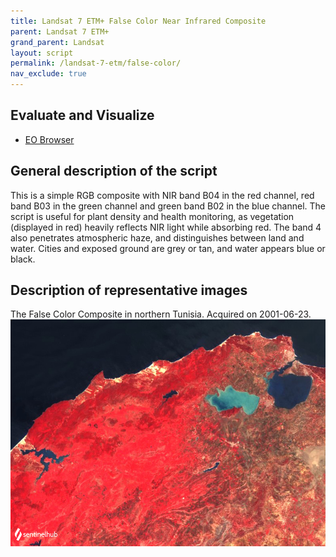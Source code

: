 ```yaml
---
title: Landsat 7 ETM+ False Color Near Infrared Composite
parent: Landsat 7 ETM+
grand_parent: Landsat
layout: script
permalink: /landsat-7-etm/false-color/
nav_exclude: true
---
```



## Evaluate and Visualize

- [EO Browser](https://sentinelshare.page.link/zLJL)

## General description of the script

This is a simple RGB composite with NIR band B04 in the red channel, red band B03 in the green channel and green band B02 in the blue channel. The script is useful for plant density and health monitoring, as vegetation (displayed in red) heavily reflects NIR light while absorbing red. The band 4 also penetrates atmospheric haze, and distinguishes between land and water. Cities and exposed ground are grey or tan, and water appears blue or black. 

## Description of representative images

The False Color Composite in northern Tunisia. Acquired on 2001-06-23.
![The script example 1](fig/fig1.png)
